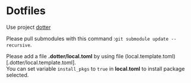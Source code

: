 # Dotfiles
Use project [dotter](https://github.com/SuperCuber/dotter)

Please pull submodules with this command :`git submodule update --recursive`.

Please add a file **.dotter/local.toml**
by using file (local.template.toml)[.dotter/local.template.toml]. \
You can set variable `install_pkgs` to `true` in **local.toml** to install package selected.

